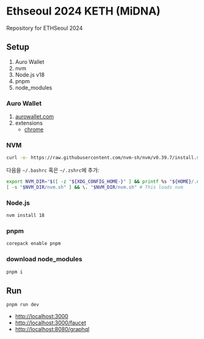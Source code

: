 # Ethseoul 2024 KETH (MiDNA)

Repository for ETHSeoul 2024

## Setup

1. Auro Wallet
2. nvm
3. Node.js v18
4. pnpm
5. node_modules

### Auro Wallet

1. [aurowallet.com](https://www.aurowallet.com/)
2. extensions
   - [chrome](https://chromewebstore.google.com/detail/auro-wallet/cnmamaachppnkjgnildpdmkaakejnhae)

### NVM

```bash
curl -o- https://raw.githubusercontent.com/nvm-sh/nvm/v0.39.7/install.sh | bash
```

다음을 `~/.bashrc` 혹은 `~/.zshrc`에 추가:

```bash
export NVM_DIR="$([ -z "${XDG_CONFIG_HOME-}" ] && printf %s "${HOME}/.nvm" || printf %s "${XDG_CONFIG_HOME}/nvm")"
[ -s "$NVM_DIR/nvm.sh" ] && \. "$NVM_DIR/nvm.sh" # This loads nvm
```

### Node.js

```bash
nvm install 18
```

### pnpm

```bash
corepack enable pnpm
```

### download node_modules

```bash
pnpm i
```

## Run

```bash
pnpm run dev
```

- [http://localhost:3000](http://localhost:3000)
- [http://localhost:3000/faucet](http://localhost:3000/faucet)
- [http://localhost:8080/graphql](http://localhost:8080/graphql)
